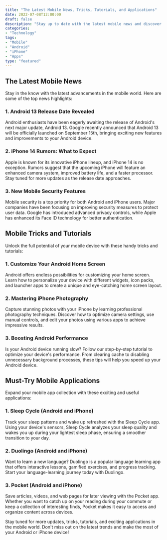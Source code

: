 ```yaml
--- 
title: "The Latest Mobile News, Tricks, Tutorials, and Applications"
date: 2022-07-08T12:00:00
draft: false
description: "Stay up to date with the latest mobile news and discover new tricks, tutorials, and applications for your Android or iPhone."
categories:
- "Technology"
tags:
- "Mobile"
- "Android"
- "iPhone"
- "Apps"
type: "featured"
---
```


## The Latest Mobile News

Stay in the know with the latest advancements in the mobile world. Here are some of the top news highlights:

### 1. Android 13 Release Date Revealed

Android enthusiasts have been eagerly awaiting the release of Android's next major update, Android 13. Google recently announced that Android 13 will be officially launched on September 15th, bringing exciting new features and improvements to your Android device.

### 2. iPhone 14 Rumors: What to Expect

Apple is known for its innovative iPhone lineup, and iPhone 14 is no exception. Rumors suggest that the upcoming iPhone will feature an enhanced camera system, improved battery life, and a faster processor. Stay tuned for more updates as the release date approaches.

### 3. New Mobile Security Features

Mobile security is a top priority for both Android and iPhone users. Major companies have been focusing on improving security measures to protect user data. Google has introduced advanced privacy controls, while Apple has enhanced its Face ID technology for better authentication.

## Mobile Tricks and Tutorials

Unlock the full potential of your mobile device with these handy tricks and tutorials:

### 1. Customize Your Android Home Screen

Android offers endless possibilities for customizing your home screen. Learn how to personalize your device with different widgets, icon packs, and launcher apps to create a unique and eye-catching home screen layout.

### 2. Mastering iPhone Photography

Capture stunning photos with your iPhone by learning professional photography techniques. Discover how to optimize camera settings, use manual controls, and edit your photos using various apps to achieve impressive results.

### 3. Boosting Android Performance

Is your Android device running slow? Follow our step-by-step tutorial to optimize your device's performance. From clearing cache to disabling unnecessary background processes, these tips will help you speed up your Android device.

## Must-Try Mobile Applications

Expand your mobile app collection with these exciting and useful applications:

### 1. Sleep Cycle (Android and iPhone)

Track your sleep patterns and wake up refreshed with the Sleep Cycle app. Using your device's sensors, Sleep Cycle analyzes your sleep quality and wakes you up during your lightest sleep phase, ensuring a smoother transition to your day.

### 2. Duolingo (Android and iPhone)

Want to learn a new language? Duolingo is a popular language learning app that offers interactive lessons, gamified exercises, and progress tracking. Start your language-learning journey today with Duolingo.

### 3. Pocket (Android and iPhone)

Save articles, videos, and web pages for later viewing with the Pocket app. Whether you want to catch up on your reading during your commute or keep a collection of interesting finds, Pocket makes it easy to access and organize content across devices.

Stay tuned for more updates, tricks, tutorials, and exciting applications in the mobile world. Don't miss out on the latest trends and make the most of your Android or iPhone device!
